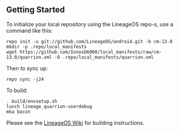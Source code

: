 Getting Started
---------------

To initialize your local repository using the LineageOS repo-s, use a command like this:

    repo init -u git://github.com/LineageOS/android.git -b cm-13.0
    mkdir -p .repo/local_manifests
    wget https://github.com/InnosD6000/local_manifests/raw/cm-13.0/quarrion.xml -O .repo/local_manifests/quarrion.xml

Then to sync up:

    repo sync -j24

To build:

    . build/envsetup.sh
    lunch lineage_quarrion-userdebug
    mka bacon

Please see the [LineageOS Wiki](http://wiki.lineageos.org/) for building instructions.
